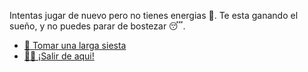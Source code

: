 Intentas jugar de nuevo pero no tienes energias 💪. Te esta ganando el sueño, y no puedes parar de bostezar 😴.

- [🛌 Tomar una larga siesta](1-BC.md)
- [🏃‍♂️ ¡Salir de aqui!](../3/1.md)
